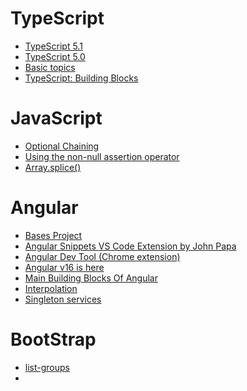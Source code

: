 # TypeScript
- [TypeScript 5.1](https://devblogs.microsoft.com/typescript/announcing-typescript-5-1/)
- [TypeScript 5.0](https://devblogs.microsoft.com/typescript/announcing-typescript-5-0/)
- [Basic topics](https://github.com/eduflornet/Angular-Renaissance/tree/main/01-typescript-intro/src/topics)
- [TypeScript: Building Blocks](https://geekyants.com/blog/typescript-building-blocks/)
# JavaScript
- [Optional Chaining](https://developer.mozilla.org/en-US/docs/Web/JavaScript/Reference/Operators/Optional_chaining)
- [Using the non-null assertion operator](https://learntypescript.dev/07/l2-non-null-assertion-operator)
- [Array.splice()](https://developer.mozilla.org/en-US/docs/Web/JavaScript/Reference/Global_Objects/Array/splice)
# Angular
- [Bases Project]()
- [Angular Snippets VS Code Extension by John Papa](https://marketplace.visualstudio.com/items?itemName=johnpapa.Angular2)
- [Angular Dev Tool (Chrome extension)](https://chrome.google.com/webstore/detail/angular-devtools/ienfalfjdbdpebioblfackkekamfmbnh)
- [Angular v16 is here](https://blog.angular.io/angular-v16-is-here-4d7a28ec680d)
- [Main Building Blocks Of Angular](https://medium.com/@pramudaliyanage/main-buildings-blocks-of-angular-df00c059f29f)
- [Interpolation](https://angular.io/guide/interpolation)
- [Singleton services](https://angular.io/guide/singleton-services)

# BootStrap
- [list-groups](https://getbootstrap.com/docs/5.3/components/list-group/#variants)
- 